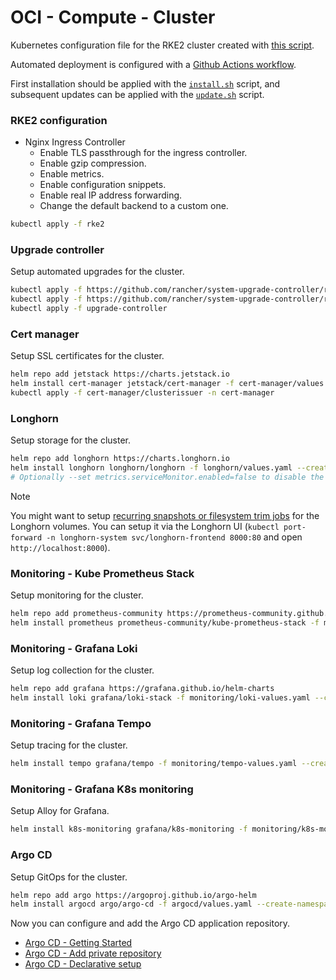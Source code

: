 # OCI - Compute - Cluster

Kubernetes configuration file for the RKE2 cluster created with [this script](../../../../ansible/oci/compute/cluster/).

Automated deployment is configured with a [Github Actions workflow](../../../../.github/workflows/kubernetes_oci_compute_cluster_deployment.yaml).

First installation should be applied with the [`install.sh`](install.sh) script, and subsequent updates can be applied with the [`update.sh`](update.sh) script.

### RKE2 configuration

- Nginx Ingress Controller
  - Enable TLS passthrough for the ingress controller.
  - Enable gzip compression.
  - Enable metrics.
  - Enable configuration snippets.
  - Enable real IP address forwarding.
  - Change the default backend to a custom one.

```bash
kubectl apply -f rke2
```

### Upgrade controller

Setup automated upgrades for the cluster.

```bash
kubectl apply -f https://github.com/rancher/system-upgrade-controller/releases/latest/download/system-upgrade-controller.yaml
kubectl apply -f https://github.com/rancher/system-upgrade-controller/releases/latest/download/crd.yaml
kubectl apply -f upgrade-controller
```

### Cert manager

Setup SSL certificates for the cluster.

```bash
helm repo add jetstack https://charts.jetstack.io
helm install cert-manager jetstack/cert-manager -f cert-manager/values.yaml --create-namespace --namespace cert-manager
kubectl apply -f cert-manager/clusterissuer -n cert-manager
```

### Longhorn

Setup storage for the cluster.

```bash
helm repo add longhorn https://charts.longhorn.io
helm install longhorn longhorn/longhorn -f longhorn/values.yaml --create-namespace --namespace longhorn-system
# Optionally --set metrics.serviceMonitor.enabled=false to disable the Prometheus service monitor before installing the Kube Prometheus Stack.
```

> [!NOTE]
> You might want to setup [recurring snapshots or filesystem trim jobs](https://longhorn.io/docs/1.8.0/snapshots-and-backups/scheduling-backups-and-snapshots/) for the Longhorn volumes.
> You can setup it via the Longhorn UI (`kubectl port-forward -n longhorn-system svc/longhorn-frontend 8000:80` and open `http://localhost:8000`).

### Monitoring - Kube Prometheus Stack

Setup monitoring for the cluster.

```bash
helm repo add prometheus-community https://prometheus-community.github.io/helm-charts
helm install prometheus prometheus-community/kube-prometheus-stack -f monitoring/kube-prometheus-stack-values.yaml --create-namespace --namespace monitoring
```

### Monitoring - Grafana Loki

Setup log collection for the cluster.

```bash
helm repo add grafana https://grafana.github.io/helm-charts
helm install loki grafana/loki-stack -f monitoring/loki-values.yaml --create-namespace --namespace monitoring
```

### Monitoring - Grafana Tempo

Setup tracing for the cluster.

```bash
helm install tempo grafana/tempo -f monitoring/tempo-values.yaml --create-namespace --namespace monitoring
```

### Monitoring - Grafana K8s monitoring

Setup Alloy for Grafana.

```bash
helm install k8s-monitoring grafana/k8s-monitoring -f monitoring/k8s-monitoring-values.yaml --create-namespace --namespace monitoring
```

### Argo CD

Setup GitOps for the cluster.

```bash
helm repo add argo https://argoproj.github.io/argo-helm
helm install argocd argo/argo-cd -f argocd/values.yaml --create-namespace --namespace argocd
```

Now you can configure and add the Argo CD application repository.

- [Argo CD - Getting Started](https://argo-cd.readthedocs.io/en/stable/getting_started/)
- [Argo CD - Add private repository](https://argo-cd.readthedocs.io/en/stable/user-guide/private-repositories/)
- [Argo CD - Declarative setup](https://argo-cd.readthedocs.io/en/stable/operator-manual/declarative-setup/)
